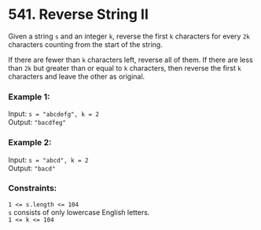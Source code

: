 # 541. Reverse String II   
   
Given a string ```s``` and an integer ```k```, reverse the first ```k``` characters for every ```2k``` characters counting from the start of the string.   
   
If there are fewer than ```k``` characters left, reverse all of them. If there are less than ```2k``` but greater than or equal to ```k``` characters, then reverse the first ```k``` characters and leave the other as original.   
   
    
   
### **Example 1:**   
Input: ```s = "abcdefg", k = 2```   
Output: ```"bacdfeg"```   
   
### **Example 2:**   
Input: ```s = "abcd", k = 2```   
Output: ```"bacd"```   
    
   
### **Constraints:**   
```1 <= s.length <= 104```   
```s``` consists of only lowercase English letters.   
```1 <= k <= 104```   